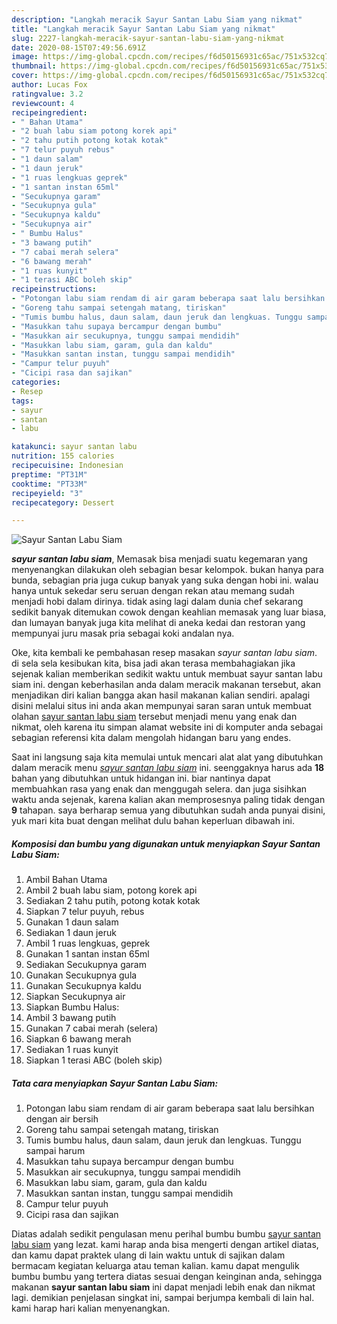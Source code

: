 ```yaml
---
description: "Langkah meracik Sayur Santan Labu Siam yang nikmat"
title: "Langkah meracik Sayur Santan Labu Siam yang nikmat"
slug: 2227-langkah-meracik-sayur-santan-labu-siam-yang-nikmat
date: 2020-08-15T07:49:56.691Z
image: https://img-global.cpcdn.com/recipes/f6d50156931c65ac/751x532cq70/sayur-santan-labu-siam-foto-resep-utama.jpg
thumbnail: https://img-global.cpcdn.com/recipes/f6d50156931c65ac/751x532cq70/sayur-santan-labu-siam-foto-resep-utama.jpg
cover: https://img-global.cpcdn.com/recipes/f6d50156931c65ac/751x532cq70/sayur-santan-labu-siam-foto-resep-utama.jpg
author: Lucas Fox
ratingvalue: 3.2
reviewcount: 4
recipeingredient:
- " Bahan Utama"
- "2 buah labu siam potong korek api"
- "2 tahu putih potong kotak kotak"
- "7 telur puyuh rebus"
- "1 daun salam"
- "1 daun jeruk"
- "1 ruas lengkuas geprek"
- "1 santan instan 65ml"
- "Secukupnya garam"
- "Secukupnya gula"
- "Secukupnya kaldu"
- "Secukupnya air"
- " Bumbu Halus"
- "3 bawang putih"
- "7 cabai merah selera"
- "6 bawang merah"
- "1 ruas kunyit"
- "1 terasi ABC boleh skip"
recipeinstructions:
- "Potongan labu siam rendam di air garam beberapa saat lalu bersihkan dengan air bersih"
- "Goreng tahu sampai setengah matang, tiriskan"
- "Tumis bumbu halus, daun salam, daun jeruk dan lengkuas. Tunggu sampai harum"
- "Masukkan tahu supaya bercampur dengan bumbu"
- "Masukkan air secukupnya, tunggu sampai mendidih"
- "Masukkan labu siam, garam, gula dan kaldu"
- "Masukkan santan instan, tunggu sampai mendidih"
- "Campur telur puyuh"
- "Cicipi rasa dan sajikan"
categories:
- Resep
tags:
- sayur
- santan
- labu

katakunci: sayur santan labu 
nutrition: 155 calories
recipecuisine: Indonesian
preptime: "PT31M"
cooktime: "PT33M"
recipeyield: "3"
recipecategory: Dessert

---
```



![Sayur Santan Labu Siam](https://img-global.cpcdn.com/recipes/f6d50156931c65ac/751x532cq70/sayur-santan-labu-siam-foto-resep-utama.jpg)

<b><i>sayur santan labu siam</i></b>, Memasak bisa menjadi suatu kegemaran yang menyenangkan dilakukan oleh sebagian besar kelompok. bukan hanya para bunda, sebagian pria juga cukup banyak yang suka dengan hobi ini. walau hanya untuk sekedar seru seruan dengan rekan atau memang sudah menjadi hobi dalam dirinya. tidak asing lagi dalam dunia chef sekarang sedikit banyak ditemukan cowok dengan keahlian memasak yang luar biasa, dan lumayan banyak juga kita melihat di aneka kedai dan restoran yang mempunyai juru masak pria sebagai koki andalan nya.

Oke, kita kembali ke pembahasan resep masakan <i>sayur santan labu siam</i>. di sela sela kesibukan kita, bisa jadi akan terasa membahagiakan jika sejenak kalian memberikan sedikit waktu untuk membuat sayur santan labu siam ini. dengan keberhasilan anda dalam meracik makanan tersebut, akan menjadikan diri kalian bangga akan hasil makanan kalian sendiri. apalagi disini melalui situs ini anda akan mempunyai saran saran untuk membuat olahan <u>sayur santan labu siam</u> tersebut menjadi menu yang enak dan nikmat, oleh karena itu simpan alamat website ini di komputer anda sebagai sebagian referensi kita dalam mengolah hidangan baru yang endes.




Saat ini langsung saja kita memulai untuk mencari alat alat yang dibutuhkan dalam meracik menu <u><i>sayur santan labu siam</i></u> ini. seenggaknya harus ada <b>18</b> bahan yang dibutuhkan untuk hidangan ini. biar nantinya dapat membuahkan rasa yang enak dan menggugah selera. dan juga sisihkan waktu anda sejenak, karena kalian akan memprosesnya paling tidak dengan <b>9</b> tahapan. saya berharap semua yang dibutuhkan sudah anda punyai disini, yuk mari kita buat dengan melihat dulu bahan keperluan dibawah ini.

<!--inarticleads1-->

##### Komposisi dan bumbu yang digunakan untuk menyiapkan Sayur Santan Labu Siam:

1. Ambil  Bahan Utama
1. Ambil 2 buah labu siam, potong korek api
1. Sediakan 2 tahu putih, potong kotak kotak
1. Siapkan 7 telur puyuh, rebus
1. Gunakan 1 daun salam
1. Sediakan 1 daun jeruk
1. Ambil 1 ruas lengkuas, geprek
1. Gunakan 1 santan instan 65ml
1. Sediakan Secukupnya garam
1. Gunakan Secukupnya gula
1. Gunakan Secukupnya kaldu
1. Siapkan Secukupnya air
1. Siapkan  Bumbu Halus:
1. Ambil 3 bawang putih
1. Gunakan 7 cabai merah (selera)
1. Siapkan 6 bawang merah
1. Sediakan 1 ruas kunyit
1. Siapkan 1 terasi ABC (boleh skip)




<!--inarticleads2-->

##### Tata cara menyiapkan Sayur Santan Labu Siam:

1. Potongan labu siam rendam di air garam beberapa saat lalu bersihkan dengan air bersih
1. Goreng tahu sampai setengah matang, tiriskan
1. Tumis bumbu halus, daun salam, daun jeruk dan lengkuas. Tunggu sampai harum
1. Masukkan tahu supaya bercampur dengan bumbu
1. Masukkan air secukupnya, tunggu sampai mendidih
1. Masukkan labu siam, garam, gula dan kaldu
1. Masukkan santan instan, tunggu sampai mendidih
1. Campur telur puyuh
1. Cicipi rasa dan sajikan




Diatas adalah sedikit pengulasan menu perihal bumbu bumbu <u>sayur santan labu siam</u> yang lezat. kami harap anda bisa mengerti dengan artikel diatas, dan kamu dapat praktek ulang di lain waktu untuk di sajikan dalam bermacam kegiatan keluarga atau teman kalian. kamu dapat mengulik bumbu bumbu yang tertera diatas sesuai dengan keinginan anda, sehingga makanan <b>sayur santan labu siam</b> ini dapat menjadi lebih enak dan nikmat lagi. demikian penjelasan singkat ini, sampai berjumpa kembali di lain hal. kami harap hari kalian menyenangkan.
